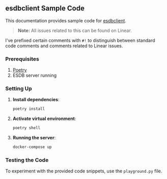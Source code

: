 ## esdbclient Sample Code

This documentation provides sample code for [esdbclient](https://github.com/pyeventsourcing/esdbclient).

> **Note:** All issues related to this can be found on Linear.

I've prefixed certain comments with `#!` to distinguish between standard code comments and comments related to Linear issues.

### Prerequisites

1. [Poetry](https://python-poetry.org/docs/)
2. ESDB server running 

### Setting Up

1. **Install dependencies**:
    ```py
    poetry install
    ```

2. **Activate virtual environment**:
    ```py
    poetry shell
    ```

3. **Running the server**:
    ```bash
    docker-compose up
    ```

### Testing the Code

To experiment with the provided code snippets, use the `playground.py` file.